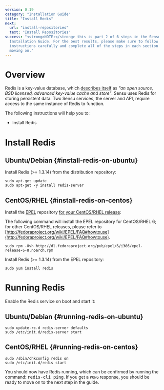 ```yaml
---
version: 0.19
category: "Installation Guide"
title: "Install Redis"
next:
  url: "install-repositories"
  text: "Install Repositories"
success: "<strong>NOTE:</strong> this is part 2 of 6 steps in the Sensu
  Installation Guide. For the best results, please make sure to follow the
  instructions carefully and complete all of the steps in each section before
  moving on."
---
```


# Overview

Redis is a key-value database, which [describes itself](http://redis.io/topics/introduction) as _"an open source, BSD licensed, advanced key-value cache and store"_. Sensu uses Redis for storing persistent data. Two Sensu services, the server and API, require access to the same instance of Redis to function.

The following instructions will help you to:

- Install Redis

# Install Redis

## Ubuntu/Debian {#install-redis-on-ubuntu}

Install Redis (>= 1.3.14) from the distribution repository:

~~~ shell
sudo apt-get update
sudo apt-get -y install redis-server
~~~

## CentOS/RHEL {#install-redis-on-centos}

Install the [EPEL](https://fedoraproject.org/wiki/EPEL) repository [for your CentOS/RHEL release](http://fedoraproject.org/wiki/EPEL/FAQ#howtouse):

The following command will install the EPEL repository for CentOS/RHEL 6; for other CentOS/RHEL releases, please refer to [http://fedoraproject.org/wiki/EPEL/FAQ#howtouse](http://fedoraproject.org/wiki/EPEL/FAQ#howtouse).

~~~ shell
sudo rpm -Uvh http://dl.fedoraproject.org/pub/epel/6/i386/epel-release-6-8.noarch.rpm
~~~

Install Redis (>= 1.3.14) from the EPEL repository:

~~~ shell
sudo yum install redis
~~~

# Running Redis

Enable the Redis service on boot and start it:

## Ubuntu/Debian {#running-redis-on-ubuntu}

~~~ shell
sudo update-rc.d redis-server defaults
sudo /etc/init.d/redis-server start
~~~

## CentOS/RHEL {#running-redis-on-centos}

~~~ shell
sudo /sbin/chkconfig redis on
sudo /etc/init.d/redis start
~~~

You should now have Redis running, which can be confirmed by running the command: <kbd>redis-cli ping</kbd>. If you get a `PONG` response, you should be ready to move on to the next step in the guide.
